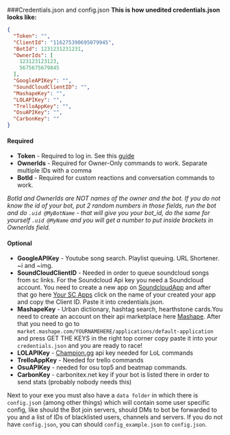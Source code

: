 ###Credentials.json and config.json
**This is how unedited credentials.json looks like:**
```json
{
  "Token": "",
  "ClientId": "116275390695079945",
  "BotId": 1231231231231,
  "OwnerIds": [
    123123123123,
    5675675679845
  ],
  "GoogleAPIKey": "",
  "SoundCloudClientID": "",
  "MashapeKey": "",
  "LOLAPIKey": "",
  "TrelloAppKey": "",
  "OsuAPIKey": "",
  "CarbonKey": ""
}
```
#### Required
- **Token** - Required to log in. See this [guide](http://discord.kongslien.net/guide.html)
- **OwnerIds** - Required for Owner-Only commands to work. Separate multiple IDs with a comma
- **BotId** - Required for custom reactions and conversation commands to work.

*BotId and OwnerIds are NOT names of the owner and the bot. If you do not know the id of your bot, put 2 random numbers in those fields, run the bot and do `.uid @MyBotName` - that will give you your bot\_id, do the same for yourself `.uid @MyName` and you will get a number to put inside brackets in OwnerIds field.*

#### Optional
- **GoogleAPIKey** - Youtube song search. Playlist queuing. URL Shortener. ~i and ~img. 
- **SoundCloudClientID** - Needed in order to queue soundcloud songs from sc links. For the Soundcloud Api key you need a Soundcloud account. You need to create a new app on [SoundcloudApp][SoundcloudApp] and after that go here [Your SC Apps][Your SC Apps] click on the name of your created your app and copy the Client ID. Paste it into credentials.json. 
- **MashapeKey** - Urban dictionary, hashtag search, hearthstone cards.You need to create an account on their api marketplace here [Mashape][Mashape]. After that you need to go to `market.mashape.com/YOURNAMEHERE/applications/default-application` and press GET THE KEYS in the right top corner copy paste it into your `credentials.json` and you are ready to race! 
- **LOLAPIKey** - [Champion.gg][Champion.gg] api key needed for LoL commands
- **TrelloAppKey** - Needed for trello commands
- **OsuAPIKey** - needed for osu top5 and beatmap commands. 
- **CarbonKey** - carbonitex.net key if your bot is listed there in order to send stats (probably nobody needs this)

Next to your exe you must also have a `data folder` in which there is `config.jso`n (among other things) which will contain some user specific config, like should the Bot join servers, should DMs to bot be forwarded to you and a list of IDs of blacklisted users, channels and servers. If you do not have `config.json`, you can should `config_example.json` to `config.json`.

[SoundcloudApp]: http://soundcloud.com/you/apps/new
[Your SC Apps]: http://soundcloud.com/you/apps
[Mashape]: https://market.mashape.com/
[Champion.gg]: www.champion.gg
